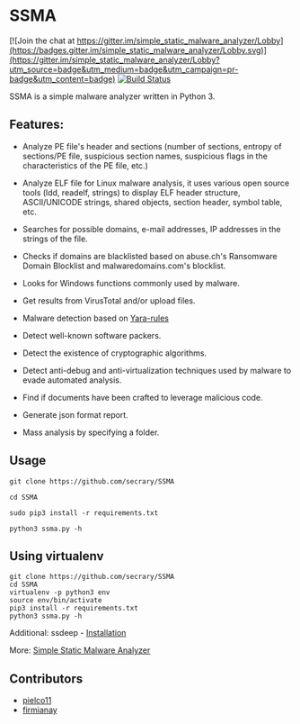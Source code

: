# SSMA

[![Join the chat at https://gitter.im/simple_static_malware_analyzer/Lobby](https://badges.gitter.im/simple_static_malware_analyzer/Lobby.svg)](https://gitter.im/simple_static_malware_analyzer/Lobby?utm_source=badge&utm_medium=badge&utm_campaign=pr-badge&utm_content=badge)   [![Build Status](https://travis-ci.org/secrary/SSMA.svg?branch=master)](https://travis-ci.org/secrary/SSMA)

SSMA is a simple malware analyzer written in Python 3. 

## Features:
* Analyze PE file's header and sections (number of sections, entropy of sections/PE file, suspicious section names, suspicious flags in the characteristics of the PE file, etc.)

* Analyze ELF file for Linux malware analysis, it uses various open source tools (ldd, readelf, strings) to display ELF header structure, ASCII/UNICODE strings, shared objects, section header, symbol table, etc.

* Searches for possible domains, e-mail addresses, IP addresses in the strings of the file.

* Checks if domains are blacklisted based on abuse.ch's Ransomware Domain Blocklist and malwaredomains.com's blocklist.

* Looks for Windows functions commonly used by malware.

* Get results from VirusTotal and/or upload files.

* Malware detection based on [Yara-rules](https://virustotal.github.io/yara/)

* Detect well-known software packers.

* Detect the existence of cryptographic algorithms.

* Detect anti-debug and anti-virtualization techniques used by malware to evade automated analysis.

* Find if documents have been crafted to leverage malicious code.

* Generate json format report.

* Mass analysis by specifying a folder.

## Usage
```
git clone https://github.com/secrary/SSMA

cd SSMA

sudo pip3 install -r requirements.txt

python3 ssma.py -h
```

## Using virtualenv
```
git clone https://github.com/secrary/SSMA
cd SSMA
virtualenv -p python3 env
source env/bin/activate
pip3 install -r requirements.txt
python3 ssma.py -h
```

Additional:
  ssdeep - [Installation](https://python-ssdeep.readthedocs.io/en/latest/installation.html)

More: [Simple Static Malware Analyzer](https://secrary.com/SSMA)


## Contributors
* [pielco11](https://github.com/pielco11)
* [firmianay](https://github.com/firmianay)
